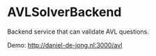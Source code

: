 # AVLSolverBackend
Backend service that can validate AVL questions.

Demo: http://daniel-de-jong.nl:3000/avl
